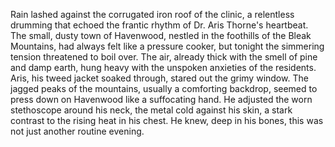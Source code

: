 Rain lashed against the corrugated iron roof of the clinic, a relentless drumming that echoed the frantic rhythm of Dr. Aris Thorne's heartbeat.  The small, dusty town of Havenwood, nestled in the foothills of the Bleak Mountains, had always felt like a pressure cooker, but tonight the simmering tension threatened to boil over.  The air, already thick with the smell of pine and damp earth, hung heavy with the unspoken anxieties of the residents.  Aris, his tweed jacket soaked through, stared out the grimy window.  The jagged peaks of the mountains, usually a comforting backdrop, seemed to press down on Havenwood like a suffocating hand.  He adjusted the worn stethoscope around his neck, the metal cold against his skin, a stark contrast to the rising heat in his chest.  He knew, deep in his bones, this was not just another routine evening.
